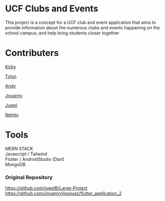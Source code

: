 # UCF Clubs and Events
This project is a concept for a UCF club and event application that aims to provide 
information about the numerous clubs and events happening on the school campus; 
and help bring students closer together

# Contributers
[Kirby](https://github.com/KirbysGit)

[Tylon](https://github.com/rTylon)

[Andy](https://github.com/csandynguyen1)

[Jovanny](https://github.com/JovannyVasquez)

[Juwel](https://github.com/juwelB)

[Nehito](https://github.com/NEHITO09)

# Tools
MERN STACK <br />
Javascript / Tailwind <br />
Flutter / AndroidStudio (Dart) <br />
MongoDB <br />

### Original Repository
https://github.com/juwelB/Large-Project <br />
https://github.com/JovannyVasquez/flutter_application_2
